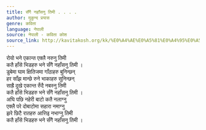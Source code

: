 ```yaml
---
title: सँगै नहाँसनु तिमी . . . .
author: मुकुन्द प्रयास
genre: कविता
language: नेपाली
source: नेपाली - कविता कोश
source_link: http://kavitakosh.org/kk/%E0%A4%AE%E0%A5%81%E0%A4%95%E0%A5%81%E0%A4%A8%E0%A5%8D%E0%A4%A6_%E0%A4%AA%E0%A5%8D%E0%A4%B0%E0%A4%AF%E0%A4%BE%E0%A4%B8
---
```


रोयो भने एकान्त एक्लै नरुनु तिमी  
कतै हाँसे भिडहरु भने सँगै नहाँसनु तिमी ।  
डुबेमा घाम क्षितिजमा गाँठाहरु बुनिन्छन्  
हर साँझ मान्छे रुने भाकाहरु सुनिन्छन्  
साह्रै दुखे एकान्त रुँदै नबस्नु तिमी  
कतै हाँसे भिडहरु भने सँगै नहाँसनु तिमी ।  
अघि पछि नहेरी बाटो कतै नलाग्नु  
एक्लै परे दोबाटोमा सहारा नमाग्नु  
झरे छिटै रातहरु आत्तिइ नभाग्नु तिमी  
कतै हाँसे भिडहरु भने सँगै नहाँसनु तिमी ।
